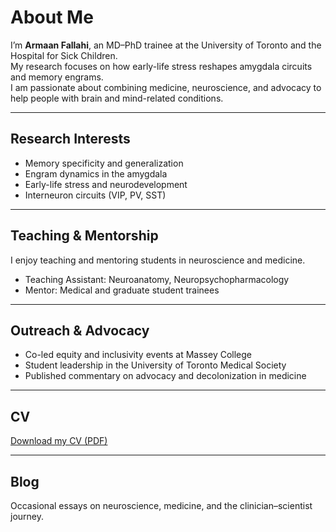 
# About Me

I’m **Armaan Fallahi**, an MD–PhD trainee at the University of Toronto and the Hospital for Sick Children.  
My research focuses on how early-life stress reshapes amygdala circuits and memory engrams.  
I am passionate about combining medicine, neuroscience, and advocacy to help people with brain and mind-related conditions.  

---

## Research Interests
- Memory specificity and generalization  
- Engram dynamics in the amygdala  
- Early-life stress and neurodevelopment  
- Interneuron circuits (VIP, PV, SST)  

---

## Teaching & Mentorship
I enjoy teaching and mentoring students in neuroscience and medicine.  
- Teaching Assistant: Neuroanatomy, Neuropsychopharmacology  
- Mentor: Medical and graduate student trainees  

---

## Outreach & Advocacy
- Co-led equity and inclusivity events at Massey College  
- Student leadership in the University of Toronto Medical Society  
- Published commentary on advocacy and decolonization in medicine  

---

## CV
[Download my CV (PDF)](/files/CV.pdf)

---

## Blog
Occasional essays on neuroscience, medicine, and the clinician–scientist journey.  
